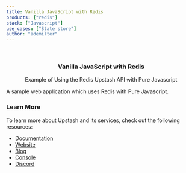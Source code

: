 ```yaml
---
title: Vanilla JavaScript with Redis
products: ["redis"]
stack: ["Javascript"]
use_cases: ["State store"]
author: "ademilter"
---
```


<br />
<div align="center">

  <h3 align="center">Vanilla JavaScript with Redis</h3>

  <p align="center">
   Example of Using the Redis Upstash API with Pure Javascript
  </p>
</div>

A sample web application which uses Redis with Pure Javascript.

### Learn More

To learn more about Upstash and its services, check out the following resources:

- [Documentation](https://docs.upstash.com)
- [Website](https://upstash.com)
- [Blog](https://upstash.com/blog)
- [Console](https://console.upstash.com)
- [Discord](https://upstash.com/discord)
